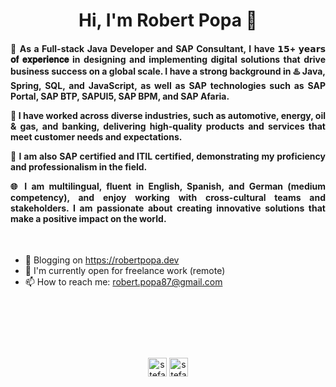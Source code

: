 <h1 align="center"> Hi, I'm Robert Popa 👋 </h1>


<h4 align="justify"> 👋 As a Full-stack Java Developer and SAP Consultant, I have 𝟭𝟱+ 𝘆𝗲𝗮𝗿𝘀 𝐨𝐟 𝐞𝐱𝐩𝐞𝐫𝐢𝐞𝐧𝐜𝐞 in designing and implementing digital solutions that drive business success on a global scale. I have a strong background in ♨️ Java, Spring, SQL, and JavaScript, as well as SAP technologies such as SAP Portal, SAP BTP, SAPUI5, SAP BPM, and SAP Afaria. 
  
🚀 I have worked across diverse industries, such as automotive, energy, oil & gas, and banking, delivering high-quality products and services that meet customer needs and expectations. 

🔰 I am also SAP certified and ITIL certified, demonstrating my proficiency and professionalism in the field. 

🌐 I am multilingual, fluent in English, Spanish, and German (medium competency), and enjoy working with cross-cultural teams and stakeholders. I am passionate about creating innovative solutions that make a positive impact on the world.
</h4>

<p>&nbsp;</p>

- 🌱 Blogging on https://robertpopa.dev
- 🤝 I'm currently open for freelance work (remote)
- 📫 How to reach me: robert.popa87@gmail.com

<p>&nbsp;</p>
<p>&nbsp;</p>
<p>&nbsp;</p>

<p align="center">
<a href="https://www.linkedin.com/in/robertpopa" target="_blank"><img align="center" src="https://cdn.jsdelivr.net/npm/simple-icons@3.0.1/icons/linkedin.svg" alt="stefanfeser" height="30" width="30" /></a>
<a href="https://twitter.com/robertinho_es" target="_blank"><img align="center" src="https://cdn.jsdelivr.net/npm/simple-icons@3.0.1/icons/twitter.svg" alt="stefanfeser" height="30" width="30" /></a>  
</p>

<!--
**robertpopa/robertpopa** is a ✨ _special_ ✨ repository because its `README.md` (this file) appears on your GitHub profile.

Here are some ideas to get you started:

- 🔭 I’m currently working on ...
- 🌱 I’m currently learning ...
- 👯 I’m looking to collaborate on ...
- 🤔 I’m looking for help with ...
- 💬 Ask me about ...
- 📫 How to reach me: ...
- 😄 Pronouns: ...
- ⚡ Fun fact: ...
-->
